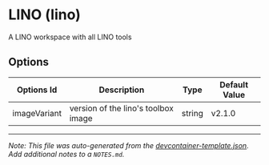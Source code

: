 
# LINO (lino)

A LINO workspace with all LINO tools

## Options

| Options Id | Description | Type | Default Value |
|-----|-----|-----|-----|
| imageVariant | version of the lino's toolbox image | string | v2.1.0 |



---

_Note: This file was auto-generated from the [devcontainer-template.json](https://github.com/CGI-FR/lino-devcontainer/blob/main/src/lino/devcontainer-template.json).  Add additional notes to a `NOTES.md`._
